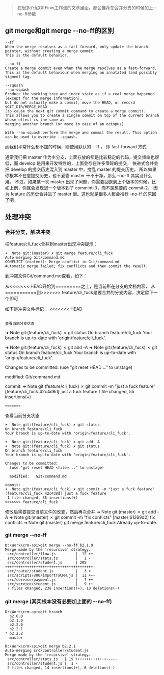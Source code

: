 > 在很多介绍GItFlow工作流的文章里面，都会推荐在合并分支的时候加上--no-ff参数

## git merge和git merge --no-ff的区别
```
--ff
When the merge resolves as a fast-forward, only update the branch pointer, without creating a merge commit. 
This is the default behavior.

--no-ff
Create a merge commit even when the merge resolves as a fast-forward. 
This is the default behaviour when merging an annotated (and possibly signed) tag.

--squash
--no-squash
Produce the working tree and index state as if a real merge happened (except for the merge information), 
but do not actually make a commit, move the HEAD, or record $GIT_DIR/MERGE_HEAD 
(to cause the next git commit command to create a merge commit). 
This allows you to create a single commit on top of the current branch whose effect is the same as
merging another branch (or more in case of an octopus).

With --no-squash perform the merge and commit the result. This option can be used to override --squash.
```

而我们平常什么都不加的时候，则使用默认的 --ff ， 即 fast-forward 方式

通常我们把 master 作为主分支，上面存放的都是比较稳定的代码，提交频率也很低，而 develop 是用来开发特性的，上面会存在许多零碎的提交，
快进式合并会把 develop 的提交历史混入到 master 中，搅乱 master 的提交历史。
所以如果你根本不在意提交历史，也不爱管 master 干不干净，那么 –no-ff 其实没什么用。
不过，如果某一次 master 出现了问题，你需要回退到上个版本的时候，比如上例，你就会发现退一个版本到了 commint-3，而不是想要的 commit-2，
因为 feature 的历史合并进了 master 里。这也就是很多人都会推荐 –no-ff 的原因了吧。

## 处理冲突
### 合并分支，解决冲突
把feature/cli_fuck合并到master出现冲突提示：
```
➜  Note git:(master) ✗ git merge feature/cli_fuck
Auto-merging Git/command.md
CONFLICT (content): Merge conflict in Git/command.md
Automatic merge failed; fix conflicts and then commit the result.
```
到冲突文件Git/command.md查看，如下：

从<<<<<<< HEAD开始到=========之上，是当前所在分支的文档内容，
从===========到>>>>>>> feature/cli_fuck是要合并的分支内容，决定留下一个即可

如下是冲突文件标记：
<<<<<<< HEAD
```

查看当前分支状态
```
➜  Note git:(feature/cli_fuck) ✗ git status
On branch feature/cli_fuck
Your branch is up-to-date with 'origin/feature/cli_fuck'.

➜  Note git:(feature/cli_fuck) ✗ git add -A
➜  Note git:(feature/cli_fuck) ✗ git status
On branch feature/cli_fuck
Your branch is up-to-date with 'origin/feature/cli_fuck'.

Changes to be committed:
  (use "git reset HEAD <file>..." to unstage)

  modified:   Git/command.md

commit:
➜  Note git:(feature/cli_fuck) ✗ git commit -m "just a fuck feature"
[feature/cli_fuck 42c4d8d] just a fuck feature
 1 file changed, 55 insertions(+)
```
=======
```

查看当前分支状态
```
➜  Note git:(feature/cli_fuck) ✗ git status
On branch feature/cli_fuck
Your branch is up-to-date with 'origin/feature/cli_fuck'.

➜  Note git:(feature/cli_fuck) ✗ git add -A
➜  Note git:(feature/cli_fuck) ✗ git status
On branch feature/cli_fuck
Your branch is up-to-date with 'origin/feature/cli_fuck'.

Changes to be committed:
  (use "git reset HEAD <file>..." to unstage)

  modified:   Git/command.md

commit:
➜  Note git:(feature/cli_fuck) ✗ git commit -m "just a fuck feature"
[feature/cli_fuck 42c4d8d] just a fuck feature
 1 file changed, 55 insertions(+)
>>>>>>> feature/cli_fuck
```

修改后需要提交当前文件的改变，然后再次合并
➜  Note git:(master) ✗ git add -A
➜  Note git:(master) ✗ git commit -m "fix conflicts"
[master 61369d2] fix conflicts
➜  Note git:(master) git merge feature/cli_fuck
Already up-to-date.

### git merge --no-ff
```
D:\Work\crm-api>git merge --no-ff b2.1.0
Merge made by the 'recursive' strategy.
 src/controller/flow.js         |  12 ++-
 src/controller/stats.js        |   1 -
 src/controller/student.js      | 205 ++++++++++++++++++++++++++++++++++++++++-
 src/router/student.js          |   3 +
 src/scripts/800/importToCRM.js |  11 ++-
 src/service/payment.js         |   7 ++
 src/service/student.js         |   9 ++
 7 files changed, 238 insertions(+), 10 deletions(-)
```

### git merge (其实根本没有必要加上面的 --no-ff)
```
D:\Work\crm-api>git branch
  b2.0.0
  b2.1.0
  b2.2.0
  b2.2.1
* b2.2.2
  master

D:\Work\crm-api>git merge b2.2.1
Auto-merging src/controller/student.js
Merge made by the 'recursive' strategy.
 src/controller/stats.js   | 19 ++++++++++++++-----
 src/controller/student.js |  1 -
 2 files changed, 14 insertions(+), 6 deletions(-)
```
